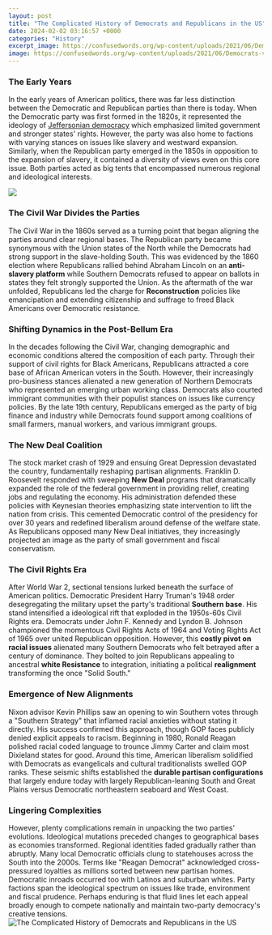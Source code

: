 ```yaml
---
layout: post
title: "The Complicated History of Democrats and Republicans in the US"
date: 2024-02-02 03:16:57 +0000
categories: "History"
excerpt_image: https://confusedwords.org/wp-content/uploads/2021/06/Democrats-vs-Republicans.jpg
image: https://confusedwords.org/wp-content/uploads/2021/06/Democrats-vs-Republicans.jpg
---
```


### The Early Years 
In the early years of American politics, there was far less distinction between the Democratic and Republican parties than there is today. When the Democratic party was first formed in the 1820s, it represented the ideology of [Jeffersonian democracy](https://fistore.mysenprints.com/collection/ahlstrom) which emphasized limited government and stronger states' rights. However, the party was also home to factions with varying stances on issues like slavery and westward expansion. Similarly, when the Republican party emerged in the 1850s in opposition to the expansion of slavery, it contained a diversity of views even on this core issue. Both parties acted as big tents that encompassed numerous regional and ideological interests.

![](https://static01.nyt.com/images/2016/07/27/upshot/up-1964map-1471548163345/up-1964map-1471548163345-videoSixteenByNineJumbo1600.png?year=2016&amp;h=900&amp;w=1600&amp;s=d6ce910b885bfb1af8b1d5f77a0bc95443486ef2c1825cd8f332c01d4a5b1d6e&amp;k=ZQJBKqZ0VN&amp;tw=1)
### The Civil War Divides the Parties
The Civil War in the 1860s served as a turning point that began aligning the parties around clear regional bases. The Republican party became synonymous with the Union states of the North while the Democrats had strong support in the slave-holding South. This was evidenced by the 1860 election where Republicans rallied behind Abraham Lincoln on an **anti-slavery platform** while Southern Democrats refused to appear on ballots in states they felt strongly supported the Union. As the aftermath of the war unfolded, Republicans led the charge for **Reconstruction** policies like emancipation and extending citizenship and suffrage to freed Black Americans over Democratic resistance.
### Shifting Dynamics in the Post-Bellum Era
In the decades following the Civil War, changing demographic and economic conditions altered the composition of each party. Through their support of civil rights for Black Americans, Republicans attracted a core base of African American voters in the South. However, their increasingly pro-business stances alienated a new generation of Northern Democrats who represented an emerging urban working class. Democrats also courted immigrant communities with their populist stances on issues like currency policies. By the late 19th century, Republicans emerged as the party of big finance and industry while Democrats found support among coalitions of small farmers, manual workers, and various immigrant groups.
### The New Deal Coalition
The stock market crash of 1929 and ensuing Great Depression devastated the country, fundamentally reshaping partisan alignments. Franklin D. Roosevelt responded with sweeping **New Deal** programs that dramatically expanded the role of the federal government in providing relief, creating jobs and regulating the economy. His administration defended these policies with Keynesian theories emphasizing state intervention to lift the nation from crisis. This cemented Democratic control of the presidency for over 30 years and redefined liberalism around defense of the welfare state. As Republicans opposed many New Deal initiatives, they increasingly projected an image as the party of small government and fiscal conservatism.  
### The Civil Rights Era  
After World War 2, sectional tensions lurked beneath the surface of American politics. Democratic President Harry Truman's 1948 order desegregating the military upset the party's traditional **Southern base**. His stand intensified a ideological rift that exploded in the 1950s-60s Civil Rights era. Democrats under John F. Kennedy and Lyndon B. Johnson championed the momentous Civil Rights Acts of 1964 and Voting Rights Act of 1965 over united Republican opposition. However, this **costly pivot on racial issues** alienated many Southern Democrats who felt betrayed after a century of dominance. They bolted to join Republicans appealing to ancestral **white Resistance** to integration, initiating a political **realignment** transforming the once "Solid South."
### Emergence of New Alignments
Nixon advisor Kevin Phillips saw an opening to win Southern votes through a "Southern Strategy" that inflamed racial anxieties without stating it directly. His success confirmed this approach, though GOP faces publicly denied explicit appeals to racism. Beginning in 1980, Ronald Reagan polished racial coded language to trounce Jimmy Carter and claim most Dixieland states for good. Around this time, American liberalism solidified with Democrats as evangelicals and cultural traditionalists swelled GOP ranks. These seismic shifts established the **durable partisan configurations** that largely endure today with largely Republican-leaning South and Great Plains versus Democratic northeastern seaboard and West Coast.
### Lingering Complexities 
However, plenty complications remain in unpacking the two parties' evolutions. Ideological mutations preceded changes to geographical bases as economies transformed. Regional identities faded gradually rather than abruptly. Many local Democratic officials clung to statehouses across the South into the 2000s. Terms like "Reagan Democrat" acknowledged cross-pressured loyalties as millions sorted between new partisan homes. Democratic inroads occurred too with Latinos and suburban whites. Party factions span the ideological spectrum on issues like trade, environment and fiscal prudence. Perhaps enduring is that fluid lines let each appeal broadly enough to compete nationally and maintain two-party democracy's creative tensions.
![The Complicated History of Democrats and Republicans in the US](https://confusedwords.org/wp-content/uploads/2021/06/Democrats-vs-Republicans.jpg)